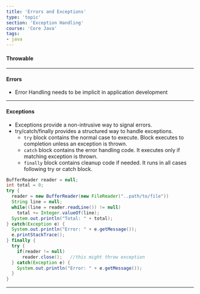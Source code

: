 ```yaml
---
title: 'Errors and Exceptions'
type: 'topic'
section: 'Exception Handling'
course: 'Core Java'
tags:
- java
---
```

#### Throwable

---
#### Errors
- Error Handling needs to be implicit in application development

---
#### Exceptions
- Exceptions provide a non-intrusive way to signal errors.
- try/catch/finally provides a structured way to handle exceptions.
  - `try` block contains the normal case to execute. Block executes to completion unless an exception is thrown.
  - `catch` block contains the error handling code. It executes only if matching exception is thrown.
  - `finally` block contains cleanup code if needed. It runs in all cases following try or catch block.

```java
BufferReader reader = null;
int total = 0;
try {
  reader = new BufferReader(new FileReader("..path/to/file"))
  String line = null;
  while((line = reader.readLine()) != null)
    total += Integer.valueOf(line);
  System.out.println("Total: " + total);
} catch(Exception e) {
  System.out.println("Error: " + e.getMessage());
  e.printStackTrace();
} finally {
  try {
    if(reader != null)
      reader.close();   //this might throw exception
  } catch(Exception e) {
    System.out.println("Error: " + e.getMessage());
  }
}

```

---